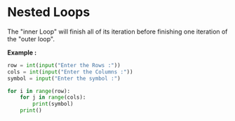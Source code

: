 # **Nested Loops**
The "inner Loop" will finish all of its iteration before finishing one iteration of the "outer loop".

**Example :**
```py
row = int(input("Enter the Rows :"))
cols = int(input("Enter the Columns :"))
symbol = input("Enter the symbol :")

for i in range(row):
    for j in range(cols):
        print(symbol)
    print()
```
